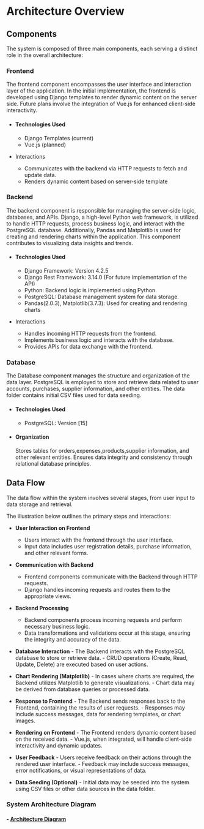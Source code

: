 # Architecture Overview
## Components
The system is composed of three main components, each serving a distinct role in the overall architecture:
### Frontend
The frontend component encompasses the user interface and interaction layer of the application. In the initial implementation, the frontend is developed using Django templates to render dynamic content on the server side. Future plans involve the integration of Vue.js for enhanced client-side interactivity.
- #### Technologies Used
    - Django Templates (current)
    - Vue.js (planned)

- Interactions
    - Communicates with the backend via HTTP requests to fetch and update data.
    - Renders dynamic content based on server-side template

### Backend
The backend component is responsible for managing the server-side logic, databases, and APIs. Django, a high-level Python web framework, is utilized to handle HTTP requests, process business logic, and interact with the PostgreSQL database. Additionally, Pandas and Matplotlib is used for creating and rendering charts within the application. This component contributes to visualizing data insights and trends.

- #### Technologies Used
    - Django Framework: Version 4.2.5
    - Django Rest Framework: 3.14.0 (For future implementation of the API)
    - Python: Backend logic is implemented using Python.
    - PostgreSQL: Database management system for data storage.
    - Pandas(2.0.3), Matplotlib(3.7.3): Used for creating and rendering charts 

- Interactions
    - Handles incoming HTTP requests from the frontend.
    - Implements business logic and interacts with the database.
    - Provides APIs for data exchange with the frontend.

### Database
The Database component manages the structure and organization of the data layer. PostgreSQL is employed to store and retrieve data related to user accounts, purchases, supplier information, and other entities. The data folder contains initial CSV files used for data seeding.

- #### Technologies Used
    - PostgreSQL: Version [15]

- #### Organization
    Stores tables for orders,expenses,products,supplier information, and other relevant entities. Ensures data integrity and consistency through relational database principles.



## Data Flow
 The data flow within the system involves several stages, from user input to data storage and retrieval. 
 
 The illustration below outlines the primary steps and interactions:
- **User Interaction on Frontend**
    - Users interact with the frontend through the user interface.
    - Input data includes user registration details, purchase information, and other relevant forms.
-  **Communication with Backend**
    - Frontend components communicate with the Backend through HTTP requests.
    - Django handles incoming requests and routes them to the appropriate views.
- **Backend Processing**
    - Backend components process incoming requests and perform necessary business logic.
    - Data transformations and validations occur at this stage, ensuring the integrity and accuracy of the data.
- **Database Interaction**
        - The Backend interacts with the PostgreSQL database to store or retrieve data.
        - CRUD operations (Create, Read, Update, Delete) are executed based on user actions.
- **Chart Rendering (Matplotlib)**
        - In cases where charts are required, the Backend utilizes Matplotlib to generate visualizations.
        - Chart data may be derived from database queries or processed data.
- **Response to Frontend**
        - The Backend sends responses back to the Frontend, containing the results of user requests.
        - Responses may include success messages, data for rendering templates, or chart images.
- **Rendering on Frontend**
        - The Frontend renders dynamic content based on the received data.
        - Vue.js, when integrated, will handle client-side interactivity and dynamic updates.
- **User Feedback**
        - Users receive feedback on their actions through the rendered user interface.
        - Feedback may include success messages, error notifications, or visual representations of data.

- **Data Seeding (Optional)**
        - Initial data may be seeded into the system using CSV files or other data sources in the data folder.

### System Architecture Diagram
#### - [Architecture Diagram](/docs/Architecture_Diagram.png)

